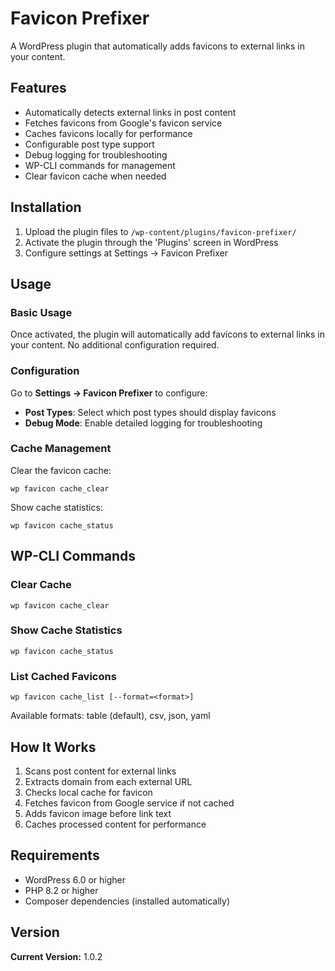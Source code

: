 # Favicon Prefixer

A WordPress plugin that automatically adds favicons to external links in your content.

## Features

- Automatically detects external links in post content
- Fetches favicons from Google's favicon service
- Caches favicons locally for performance
- Configurable post type support
- Debug logging for troubleshooting
- WP-CLI commands for management
- Clear favicon cache when needed

## Installation

1. Upload the plugin files to `/wp-content/plugins/favicon-prefixer/`
2. Activate the plugin through the 'Plugins' screen in WordPress
3. Configure settings at Settings → Favicon Prefixer

## Usage

### Basic Usage

Once activated, the plugin will automatically add favicons to external links in your content. No additional configuration required.

### Configuration

Go to **Settings → Favicon Prefixer** to configure:

- **Post Types**: Select which post types should display favicons
- **Debug Mode**: Enable detailed logging for troubleshooting

### Cache Management

Clear the favicon cache:
```
wp favicon cache_clear
```

Show cache statistics:
```
wp favicon cache_status
```

## WP-CLI Commands

### Clear Cache
```
wp favicon cache_clear
```

### Show Cache Statistics
```
wp favicon cache_status
```

### List Cached Favicons
```
wp favicon cache_list [--format=<format>]
```

Available formats: table (default), csv, json, yaml

## How It Works

1. Scans post content for external links
2. Extracts domain from each external URL
3. Checks local cache for favicon
4. Fetches favicon from Google service if not cached
5. Adds favicon image before link text
6. Caches processed content for performance

## Requirements

- WordPress 6.0 or higher
- PHP 8.2 or higher
- Composer dependencies (installed automatically)

## Version

**Current Version:** 1.0.2